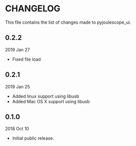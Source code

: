 
# CHANGELOG

This file contains the list of changes made to pyjoulescope_ui.


## 0.2.2

2019 Jan 27

*   Fixed file load


## 0.2.1

2019 Jan 25

*   Added linux support using libusb
*   Added Mac OS X support using libusb


## 0.1.0

2018 Oct 10

*   Initial public release.
